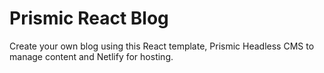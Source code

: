 # Prismic React Blog

Create your own blog using this React template, Prismic Headless CMS to manage content and Netlify for hosting.